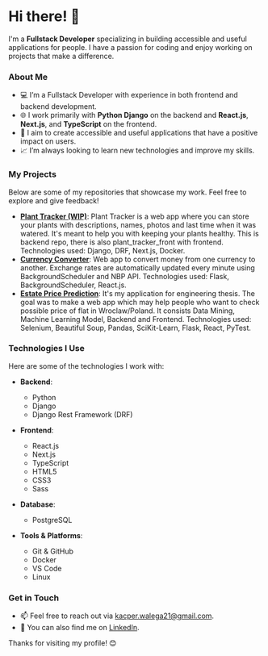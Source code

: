 # Hi there! 👋

I'm a **Fullstack Developer** specializing in building accessible and useful applications for people. I have a passion for coding and enjoy working on projects that make a difference.

### About Me

- 💻 I’m a Fullstack Developer with experience in both frontend and backend development.
- 🌐 I work primarily with **Python Django** on the backend and **React.js**, **Next.js**, and **TypeScript** on the frontend.
- 🎯 I aim to create accessible and useful applications that have a positive impact on users.
- 📈 I’m always looking to learn new technologies and improve my skills.

### My Projects

Below are some of my repositories that showcase my work. Feel free to explore and give feedback!

- [**Plant Tracker (WIP)**](https://github.com/non4me21/plant_tracker): Plant Tracker is a web app where you can store your plants with descriptions, names, photos and last time when it was watered. It's meant to help you with keeping your plants healthy. This is backend repo, there is also plant_tracker_front with frontend. Technologies used: Django, DRF, Next.js, Docker.
- [**Currency Converter**](https://github.com/non4me21/currency-converter): Web app to convert money from one currency to another. Exchange rates are automatically updated every minute using BackgroundScheduler and NBP API. Technologies used: Flask, BackgroundScheduler, React.js.
- [**Estate Price Prediction**](https://github.com/non4me21/estate-price-prediction): It's my application for engineering thesis. The goal was to make a web app which may help people who want to check possible price of flat in Wroclaw/Poland. It consists Data Mining, Machine Learning Model, Backend and Frontend. Technologies used: Selenium, Beautiful Soup, Pandas, SciKit-Learn, Flask, React, PyTest.


### Technologies I Use

Here are some of the technologies I work with:

- **Backend**:
  - Python
  - Django
  - Django Rest Framework (DRF)

- **Frontend**:
  - React.js
  - Next.js
  - TypeScript
  - HTML5
  - CSS3
  - Sass

- **Database**:
  - PostgreSQL

- **Tools & Platforms**:
  - Git & GitHub
  - Docker
  - VS Code
  - Linux

### Get in Touch

- 📫 Feel free to reach out via [kacper.walega21@gmail.com](mailto:kacper.walega21@gmail.com).
- 💬 You can also find me on [LinkedIn](https://www.linkedin.com/in/kacper-wal%C4%99ga-2461a3265/).

Thanks for visiting my profile! 😊
